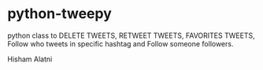 # python-tweepy
python class to DELETE TWEETS,  RETWEET TWEETS,  FAVORITES TWEETS, Follow who tweets in specific hashtag and Follow someone followers.



Hisham Alatni
